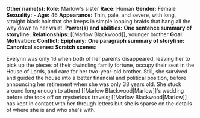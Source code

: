 **Other name(s):** 
**Role:** Marlow's sister
**Race:** Human
**Gender:** Female
**Sexuality:** -
**Age:** 46
**Appearance:** Thin, pale, and severe, with long, straight black hair that she keeps in simple looping braids that hang all the way down to her waist. 
**Power(s) and abilities:** 
**One sentence summary of storyline:** 
**Relationships:** [[Marlow Blackwood]], younger brother
**Goal:** 
**Motivation:** 
**Conflict:** 
**Epiphany:** 
**One paragraph summary of storyline:** 
**Canonical scenes:** 
**Scratch scenes:** 


Evelynn was only 16 when both of her parents disappeared, leaving her to pick up the pieces of their dwindling family fortune, occupy their seat in the House of Lords, and care for her two-year-old brother. Still, she survived and guided the house into a better financial and political position, before announcing her retirement when she was only 38 years old. She stuck around long enough to attend [[Marlow Blackwood|Marlow]]'s wedding before she took off on mysterious travels; [[Marlow Blackwood|Marlow]] has kept in contact with her through letters but she is sparse on the details of where she is and who she's with.